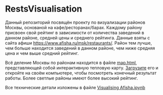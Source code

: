 # RestsVisualisation

Данный репозиторий посвящён проекту по визуализации районов Москвы, основаной на кафе/ресторанах/барах. Каждому району присвоен свой рейтинг в зависимости от количества заведений в данном районе, средней цены и среднего рейтинга. Данные взяты с сайта афиши https://www.afisha.ru/msk/restaurants/. Район тем лучше, чем больше находится заведений в данном районе, чем ниже средняя цена и чем выше средний рейтинг.

Всё деление Москвы по районам находится в файле  [map.html](https://github.com/bolychevanton/RestsVisualisation/blob/master/map.html), представляющей собой интерактивную тепловую карту. [Загрузите](https://raw.githubusercontent.com/bolychevanton/RestsVisualisation/master/map.html) его и откройте на своём компьютере, чтобы посмотреть конечный результат работы. Более светлые районы имеют более высокий рейтинг.

Все технические детали изложены в файле [Visualising Afisha.ipynb](https://github.com/bolychevanton/RestsVisualisation/blob/master/Visualising%20Afisha.ipynb)
